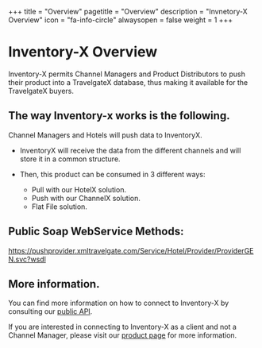 +++
title = "Overview"
pagetitle = "Overview"
description = "Invnetory-X Overview"
icon = "fa-info-circle"
alwaysopen = false
weight = 1
+++

# Inventory-X Overview

Inventory-X permits Channel Managers and Product Distributors to push their product into a TravelgateX database, thus making it available for the TravelgateX buyers.

## The way Inventory-x works is the following.

Channel Managers and Hotels will push data to InventoryX.

- InventoryX will receive the data from the different channels and will store it in a common structure.

- Then, this product can be consumed in 3 different ways:
    - Pull with our HotelX solution.
    - Push with our ChannelX solution.
    - Flat File solution.

## Public Soap WebService Methods:

<https://pushprovider.xmltravelgate.com/Service/Hotel/Provider/ProviderGEN.svc?wsdl>

## More information.

You can find more information on how to connect to Inventory-X by consulting our [public API](https://docs.travelgatex.com/inventory-x/).

If you are interested in connecting to Inventory-X as a client and not a Channel Manager, please visit our [product page](https://www.travelgatex.com/products/inventory-x) for more information.